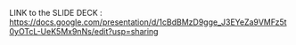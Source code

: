 LINK to the SLIDE DECK : https://docs.google.com/presentation/d/1cBdBMzD9gge_J3EYeZa9VMFz5t0yOTcL-UeK5Mx9nNs/edit?usp=sharing 

